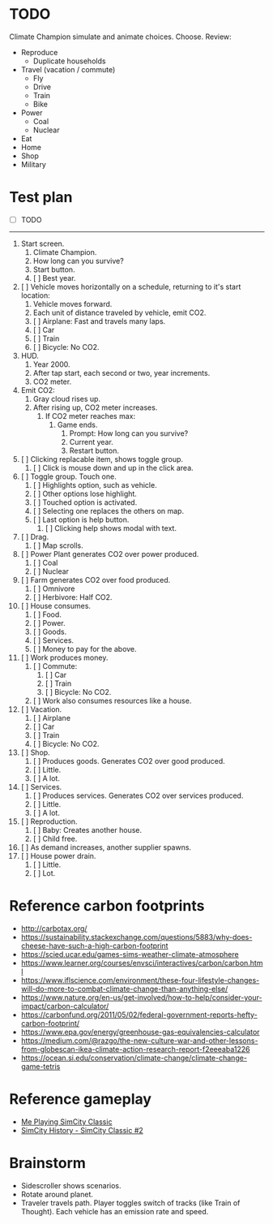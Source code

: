 # TODO
Climate Champion simulate and animate choices. Choose. Review:
- Reproduce
    - Duplicate households
- Travel (vacation / commute)
    - Fly
    - Drive
    - Train
    - Bike
- Power
    - Coal
    - Nuclear
- Eat
- Home
- Shop
- Military

# Test plan

- [ ] TODO
---

1. Start screen.
    1. Climate Champion.
    1. How long can you survive?
    1. Start button.
    1. [ ] Best year.
1. [ ] Vehicle moves horizontally on a schedule, returning to it's start location:
    1. Vehicle moves forward.
    1. Each unit of distance traveled by vehicle, emit CO2.
    1. [ ] Airplane: Fast and travels many laps.
    1. [ ] Car
    1. [ ] Train
    1. [ ] Bicycle: No CO2.
1. HUD.
    1. Year 2000.
    1. After tap start, each second or two, year increments.
    1. CO2 meter.
1. Emit CO2:
    1. Gray cloud rises up.
    1. After rising up, CO2 meter increases.
        1. If CO2 meter reaches max:
            1. Game ends.
                1. Prompt: How long can you survive?
                1. Current year.
                1. Restart button.
1. [ ] Clicking replacable item, shows toggle group.
    1. [ ] Click is mouse down and up in the click area.
1. [ ] Toggle group. Touch one.
    1. [ ] Highlights option, such as vehicle.
    1. [ ] Other options lose highlight.
    1. [ ] Touched option is activated.
    1. [ ] Selecting one replaces the others on map.
    1. [ ] Last option is help button.
        1. [ ] Clicking help shows modal with text.
1. [ ] Drag.
    1. [ ] Map scrolls.
1. [ ] Power Plant generates CO2 over power produced.
    1. [ ] Coal
    1. [ ] Nuclear
1. [ ] Farm generates CO2 over food produced.
    1. [ ] Omnivore
    1. [ ] Herbivore: Half CO2.
1. [ ] House consumes.
    1. [ ] Food.
    1. [ ] Power.
    1. [ ] Goods.
    1. [ ] Services.
    1. [ ] Money to pay for the above.
1. [ ] Work produces money.
    1. [ ] Commute:
        1. [ ] Car
        1. [ ] Train
        1. [ ] Bicycle: No CO2.
    1. [ ] Work also consumes resources like a house.
1. [ ] Vacation.
    1. [ ] Airplane
    1. [ ] Car
    1. [ ] Train
    1. [ ] Bicycle: No CO2.
1. [ ] Shop.
    1. [ ] Produces goods. Generates CO2 over good produced.
    1. [ ] Little.
    1. [ ] A lot.
1. [ ] Services.
    1. [ ] Produces services. Generates CO2 over services produced.
    1. [ ] Little.
    1. [ ] A lot.
1. [ ] Reproduction.
    1. [ ] Baby: Creates another house.
    1. [ ] Child free.
1. [ ] As demand increases, another supplier spawns.
1. [ ] House power drain.
    1. [ ] Little.
    1. [ ] Lot.

# Reference carbon footprints

- <http://carbotax.org/>
- <https://sustainability.stackexchange.com/questions/5883/why-does-cheese-have-such-a-high-carbon-footprint>
- <https://scied.ucar.edu/games-sims-weather-climate-atmosphere>
- <https://www.learner.org/courses/envsci/interactives/carbon/carbon.html>
- <https://www.iflscience.com/environment/these-four-lifestyle-changes-will-do-more-to-combat-climate-change-than-anything-else/>
- <https://www.nature.org/en-us/get-involved/how-to-help/consider-your-impact/carbon-calculator/>
- <https://carbonfund.org/2011/05/02/federal-government-reports-hefty-carbon-footprint/>
- <https://www.epa.gov/energy/greenhouse-gas-equivalencies-calculator>
- <https://medium.com/@razgo/the-new-culture-war-and-other-lessons-from-globescan-ikea-climate-action-research-report-f2eeeaba1226>
- <https://ocean.si.edu/conservation/climate-change/climate-change-game-tetris>

# Reference gameplay

- [Me Playing SimCity Classic](https://www.youtube.com/watch?v=OKI2SI9mp8I)
- [SimCity History - SimCity Classic #2](https://www.youtube.com/watch?v=z8TS_0cDFBw)

# Brainstorm

- Sidescroller shows scenarios.
- Rotate around planet.
- Traveler travels path. Player toggles switch of tracks (like Train of Thought). Each vehicle has an emission rate and speed.
